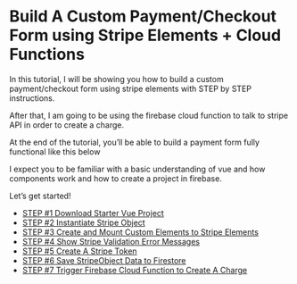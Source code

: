# Build A Custom Payment/Checkout Form using Stripe Elements + Cloud Functions

In this tutorial, I will be showing you how to build a custom payment/checkout form using stripe elements with STEP by STEP instructions.

After that, I am going to be using the firebase cloud function to talk to stripe API in order to create a charge.

At the end of the tutorial, you’ll be able to build a payment form fully functional like this below


I expect you to be familiar with a basic understanding of vue and how components work and how to create a project in firebase.

Let’s get started!

- [STEP #1 Download Starter Vue Project](https://softauthor.com/stripe-payments-with-custom-stripe-elements-vue-cloud-functions/#download-starter-vue-project)
- [STEP #2 Instantiate Stripe Object](https://softauthor.com/stripe-payments-with-custom-stripe-elements-vue-cloud-functions/#instantiate-stripe-object)
- [STEP #3 Create and Mount Custom Elements to Stripe Elements](https://softauthor.com/stripe-payments-with-custom-stripe-elements-vue-cloud-functions/#create-and-mount-stripe-elements)
- [STEP #4 Show Stripe Validation Error Messages](https://softauthor.com/stripe-payments-with-custom-stripe-elements-vue-cloud-functions/#show-stripe-validation-error-messages)
- [STEP #5 Create A Stripe Token](https://softauthor.com/stripe-payments-with-custom-stripe-elements-vue-cloud-functions/#create-a-stripe-token)
- [STEP #6 Save StripeObject Data to Firestore](https://softauthor.com/stripe-payments-with-custom-stripe-elements-vue-cloud-functions/#save-stripe-object-data-to-firestore)
- [STEP #7 Trigger Firebase Cloud Function to Create A Charge](https://softauthor.com/stripe-payments-with-custom-stripe-elements-vue-cloud-functions/#trigger-firebase-cloud-function-to-create-a-charge)

